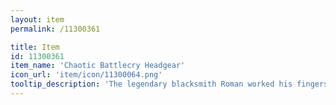 ```yaml
---
layout: item
permalink: /11300361

title: Item
id: 11300361
item_name: 'Chaotic Battlecry Headgear'
icon_url: 'item/icon/11300064.png'
tooltip_description: 'The legendary blacksmith Roman worked his fingers to the bone creating this hat for Thieves competing in the arena. The material is lightweight, allowing the wearer to stay nimble enough to evade attacks.'
---
```

